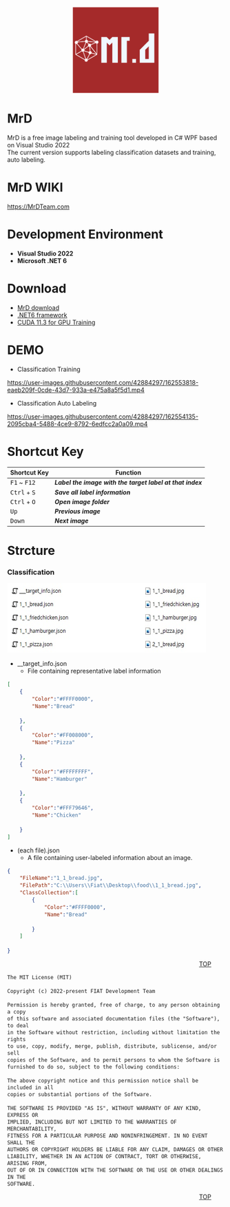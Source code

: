 <center>
<img src="https://github.com/gellston/MrD-Release/blob/main/Images/MrDLogo.png?raw=true" width=200></img> 
</center>

MrD
=======================

MrD is a free image labeling and training tool developed in C# WPF based on Visual Studio 2022 <br/>
The current version supports labeling classification datasets and training, auto labeling.

MrD WIKI
=======================
https://MrDTeam.com

Development Environment
=======================
 - **Visual Studio 2022**
 - **Microsoft .NET 6**

Download
=======================

- <a href="https://github.com/gellston/MrD-Release/releases" target="_blank">MrD download</a>
- <a href="https://dotnet.microsoft.com/en-us/download/dotnet/thank-you/runtime-desktop-6.0.2-windows-x64-installer" target="_blank">.NET6 framework</a>
- <a href="https://developer.nvidia.com/cuda-11.3.0-download-archive" target="_blank">CUDA 11.3 for GPU Training</a>



DEMO
=======================
- Classification Training

https://user-images.githubusercontent.com/42884297/162553818-eaeb209f-0cde-43d7-933a-e475a8a5f5d1.mp4




- Classification Auto Labeling

https://user-images.githubusercontent.com/42884297/162554135-2095cba4-5488-4ce9-8792-6edfcc2a0a09.mp4



Shortcut Key
=======================
| Shortcut Key | Function |
|---|---|
| <kbd>F1</kbd> ~ <kbd>F12</kbd> | ***Label the image with the target label at that index*** |
| <kbd>Ctrl</kbd> + <kbd>S</kbd> | ***Save all label information*** |
| <kbd>Ctrl</kbd> + <kbd>O</kbd> | ***Open image folder*** |
| <kbd>Up</kbd> | ***Previous image*** |
| <kbd>Down</kbd> | ***Next image***  |


Strcture
=======================
### Classification
<img src="https://github.com/gellston/FIAT-Release/blob/main/snapshoot/snapshot1.jpg?raw=true"></img>

- __target_info.json 
    - File containing representative label information
```json
[
    {
        "Color":"#FFFF0000",
        "Name":"Bread"
        
    },
    {
        "Color":"#FF008000",
        "Name":"Pizza"
        
    },
    {
        "Color":"#FFFFFFFF",
        "Name":"Hamburger"
        
    },
    {
        "Color":"#FFF79646",
        "Name":"Chicken"
        
    }
]
```

- (each file).json 
    - A file containing user-labeled information about an image.
```json
{
    "FileName":"1_1_bread.jpg",
    "FilePath":"C:\\Users\\Fiat\\Desktop\\food\\1_1_bread.jpg",
    "ClassCollection":[
        {
            "Color":"#FFFF0000",
            "Name":"Bread"
            
        }
    ]
    
}
```




<div style="text-align: right; margin-right:30px;"> 

[TOP](#vision-studio) 

</div>

```
The MIT License (MIT)

Copyright (c) 2022-present FIAT Development Team

Permission is hereby granted, free of charge, to any person obtaining a copy
of this software and associated documentation files (the "Software"), to deal
in the Software without restriction, including without limitation the rights
to use, copy, modify, merge, publish, distribute, sublicense, and/or sell
copies of the Software, and to permit persons to whom the Software is
furnished to do so, subject to the following conditions:

The above copyright notice and this permission notice shall be included in all
copies or substantial portions of the Software.

THE SOFTWARE IS PROVIDED "AS IS", WITHOUT WARRANTY OF ANY KIND, EXPRESS OR
IMPLIED, INCLUDING BUT NOT LIMITED TO THE WARRANTIES OF MERCHANTABILITY,
FITNESS FOR A PARTICULAR PURPOSE AND NONINFRINGEMENT. IN NO EVENT SHALL THE
AUTHORS OR COPYRIGHT HOLDERS BE LIABLE FOR ANY CLAIM, DAMAGES OR OTHER
LIABILITY, WHETHER IN AN ACTION OF CONTRACT, TORT OR OTHERWISE, ARISING FROM,
OUT OF OR IN CONNECTION WITH THE SOFTWARE OR THE USE OR OTHER DEALINGS IN THE
SOFTWARE.
```
<div style="text-align: right; margin-right:30px;"> 

[TOP](#vision-studio) 

</div>

